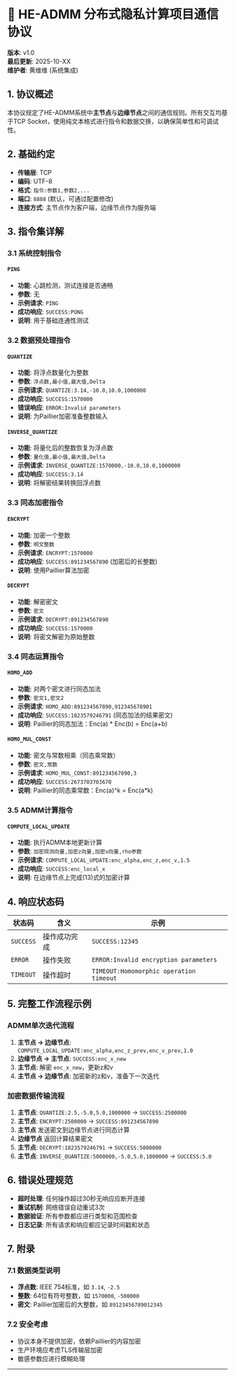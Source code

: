 # 🔐 HE-ADMM 分布式隐私计算项目通信协议

**版本**: v1.0  
**最后更新**: 2025-10-XX  
**维护者**: 黄维维 (系统集成)

## 1. 协议概述

本协议规定了HE-ADMM系统中**主节点**与**边缘节点**之间的通信规则。所有交互均基于TCP Socket，使用纯文本格式进行指令和数据交换，以确保简单性和可调试性。

## 2. 基础约定

- **传输层**: TCP
- **编码**: UTF-8
- **格式**: `指令:参数1,参数2,...`
- **端口**: `8888` (默认，可通过配置修改)
- **连接方式**: 主节点作为客户端，边缘节点作为服务端

## 3. 指令集详解

### 3.1 系统控制指令

#### `PING`
- **功能**: 心跳检测，测试连接是否通畅
- **参数**: 无
- **示例请求**: `PING`
- **成功响应**: `SUCCESS:PONG`
- **说明**: 用于基础连通性测试

### 3.2 数据预处理指令

#### `QUANTIZE`
- **功能**: 将浮点数量化为整数
- **参数**: `浮点数,最小值,最大值,Delta`
- **示例请求**: `QUANTIZE:3.14,-10.0,10.0,1000000`
- **成功响应**: `SUCCESS:1570000`
- **错误响应**: `ERROR:Invalid parameters`
- **说明**: 为Paillier加密准备整数输入

#### `INVERSE_QUANTIZE`
- **功能**: 将量化后的整数恢复为浮点数
- **参数**: `量化值,最小值,最大值,Delta`
- **示例请求**: `INVERSE_QUANTIZE:1570000,-10.0,10.0,1000000`
- **成功响应**: `SUCCESS:3.14`
- **说明**: 将解密结果转换回浮点数

### 3.3 同态加密指令

#### `ENCRYPT`
- **功能**: 加密一个整数
- **参数**: `明文整数`
- **示例请求**: `ENCRYPT:1570000`
- **成功响应**: `SUCCESS:891234567890` (加密后的长整数)
- **说明**: 使用Paillier算法加密

#### `DECRYPT`
- **功能**: 解密密文
- **参数**: `密文`
- **示例请求**: `DECRYPT:891234567890`
- **成功响应**: `SUCCESS:1570000`
- **说明**: 将密文解密为原始整数

### 3.4 同态运算指令

#### `HOMO_ADD`
- **功能**: 对两个密文进行同态加法
- **参数**: `密文1,密文2`
- **示例请求**: `HOMO_ADD:891234567890,912345678901`
- **成功响应**: `SUCCESS:1823579246791` (同态加法的结果密文)
- **说明**: Paillier的同态加法：Enc(a) * Enc(b) = Enc(a+b)

#### `HOMO_MUL_CONST`
- **功能**: 密文与常数相乘（同态乘常数）
- **参数**: `密文,常数`
- **示例请求**: `HOMO_MUL_CONST:891234567890,3`
- **成功响应**: `SUCCESS:2673703703670`
- **说明**: Paillier的同态乘常数：Enc(a)^k = Enc(a*k)

### 3.5 ADMM计算指令

#### `COMPUTE_LOCAL_UPDATE`
- **功能**: 执行ADMM本地更新计算
- **参数**: `加密观测向量,加密z向量,加密v向量,rho参数`
- **示例请求**: `COMPUTE_LOCAL_UPDATE:enc_alpha,enc_z,enc_v,1.5`
- **成功响应**: `SUCCESS:enc_local_x`
- **说明**: 在边缘节点上完成(13)式的加密计算

## 4. 响应状态码

| 状态码    | 含义         | 示例                                    |
| --------- | ------------ | --------------------------------------- |
| `SUCCESS` | 操作成功完成 | `SUCCESS:12345`                         |
| `ERROR`   | 操作失败     | `ERROR:Invalid encryption parameters`   |
| `TIMEOUT` | 操作超时     | `TIMEOUT:Homomorphic operation timeout` |

## 5. 完整工作流程示例

### ADMM单次迭代流程
1. **主节点 → 边缘节点**: `COMPUTE_LOCAL_UPDATE:enc_alpha,enc_z_prev,enc_v_prev,1.0`
2. **边缘节点 → 主节点**: `SUCCESS:enc_x_new`
3. **主节点**: 解密 `enc_x_new`，更新z和v
4. **主节点 → 边缘节点**: 加密新的z和v，准备下一次迭代

### 加密数据传输流程
1. **主节点**: `QUANTIZE:2.5,-5.0,5.0,1000000` → `SUCCESS:2500000`
2. **主节点**: `ENCRYPT:2500000` → `SUCCESS:891234567890`
3. **主节点** 发送密文到边缘节点进行同态计算
4. **边缘节点** 返回计算结果密文
5. **主节点**: `DECRYPT:1823579246791` → `SUCCESS:5000000`
6. **主节点**: `INVERSE_QUANTIZE:5000000,-5.0,5.0,1000000` → `SUCCESS:5.0`

## 6. 错误处理规范

- **超时处理**: 任何操作超过30秒无响应应断开连接
- **重试机制**: 网络错误自动重试3次
- **数据验证**: 所有参数都应进行类型和范围检查
- **日志记录**: 所有请求和响应都应记录时间戳和状态

## 7. 附录

### 7.1 数据类型说明
- **浮点数**: IEEE 754标准，如 `3.14`, `-2.5`
- **整数**: 64位有符号整数，如 `1570000`, `-500000`
- **密文**: Paillier加密后的大整数，如 `89123456789012345`

### 7.2 安全考虑
- 协议本身不提供加密，依赖Paillier的内容加密
- 生产环境应考虑TLS传输层加密
- 敏感参数应进行模糊处理

---

## 
